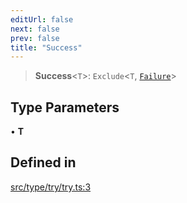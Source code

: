 ```yaml
---
editUrl: false
next: false
prev: false
title: "Success"
---
```


> **Success**\<`T`\>: `Exclude`\<`T`, [`Failure`](/api/type-aliases/failure/)\>

## Type Parameters

• **T**

## Defined in

[src/type/try/try.ts:3](https://github.com/skyleague/axioms/blob/75fb1c5c977f1940e84e5cdcef2be336d1fd81da/src/type/try/try.ts#L3)
